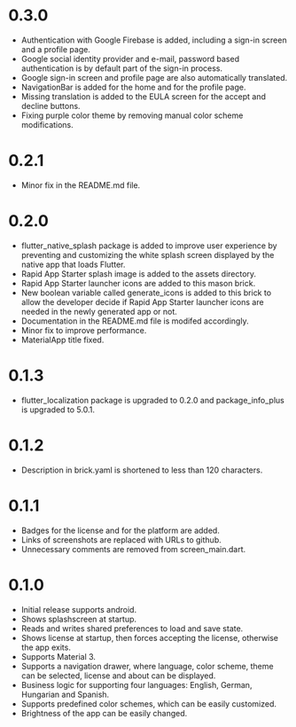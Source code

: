 # 0.3.0

- Authentication with Google Firebase is added, including a sign-in screen and a profile page.
- Google social identity provider and e-mail, password based authentication is by
default part of the sign-in process.
- Google sign-in screen and profile page are also automatically translated.
- NavigationBar is added for the home and for the profile page.
- Missing translation is added to the EULA screen for the accept and decline buttons.
- Fixing purple color theme by removing manual color scheme modifications.

# 0.2.1

- Minor fix in the README.md file.

# 0.2.0

- flutter_native_splash package is added to improve user experience by preventing and
customizing the white splash screen displayed by the native app that loads Flutter.
- Rapid App Starter splash image is added to the assets directory.
- Rapid App Starter launcher icons are added to this mason brick.
- New boolean variable called generate_icons is added to this brick to allow the
developer decide if Rapid App Starter launcher icons are needed in the newly
generated app or not.
- Documentation in the README.md file is modifed accordingly.
- Minor fix to improve performance.
- MaterialApp title fixed.

# 0.1.3

- flutter_localization package is upgraded to 0.2.0 and package_info_plus is upgraded to 5.0.1.

# 0.1.2

- Description in brick.yaml is shortened to less than 120 characters.

# 0.1.1

- Badges for the license and for the platform are added.
- Links of screenshots are replaced with URLs to github.
- Unnecessary comments are removed from screen_main.dart.

# 0.1.0

- Initial release supports android.
- Shows splashscreen at startup.
- Reads and writes shared preferences to load and save state.
- Shows license at startup, then forces accepting the license, otherwise the app exits.
- Supports Material 3.
- Supports a navigation drawer, where language, color scheme, theme can be selected, license and about can be displayed. 
- Business logic for supporting four languages: English, German, Hungarian and Spanish.
- Supports predefined color schemes, which can be easily customized.
- Brightness of the app can be easily changed.
